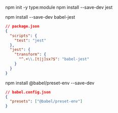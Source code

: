 npm init -y
type:module
npm install --save-dev jest

<!-- setup babel karena jest tidak mendukung ECMAScript Module -->

npm install --save-dev babel-jest

```json
// package.json
{
  "scripts": {
    "test": "jest"
  },
  "jest": {
    "transform": {
      "^.+\\.[t|j]sx?$": "babel-jest"
    }
  }
}
```

npm install @babel/preset-env --save-dev

```json
// babel.config.json
{
  "presets": ["@babel/preset-env"]
}
```
